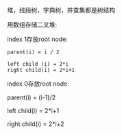 堆，线段树，字典树，并查集都是树结构


用数组存储二叉堆:


index 1存放root node:

```
parent(i) = i / 2

left child (i) = 2*i
right child(i) = 2*i+1
```

index 0存放root node:

parent(i) =  (i-1)/2

left child(i) =  2*i+1

right child(i) = 2*i+2
